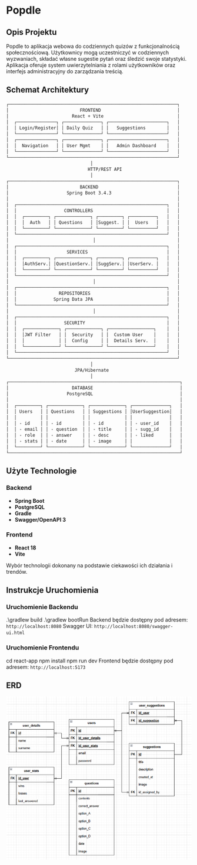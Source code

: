 # Popdle

## Opis Projektu

Popdle to aplikacja webowa do codziennych quizów z funkcjonalnością społecznościową. Użytkownicy mogą uczestniczyć w codziennych wyzwaniach, składać własne sugestie pytań oraz śledzić swoje statystyki. Aplikacja oferuje system uwierzytelniania z rolami użytkowników oraz interfejs administracyjny do zarządzania treścią.

## Schemat Architektury

```
┌────────────────────────────────────────────────────────────────┐
│                           FRONTEND                             │
│                        React + Vite                            │
│  ┌───────────────┐ ┌──────────────┐ ┌──────────────────────┐   │
│  │ Login/Register│ │ Daily Quiz   │ │   Suggestions        │   │
│  └───────────────┘ └──────────────┘ └──────────────────────┘   │
│  ┌───────────────┐ ┌──────────────┐ ┌──────────────────────┐   │
│  │  Navigation   │ │ User Mgmt    │ │   Admin Dashboard    │   │
│  └───────────────┘ └──────────────┘ └──────────────────────┘   │
└────────────────────────────────────────────────────────────────┘
                                │
                               HTTP/REST API
                                │
┌────────────────────────────────────────────────────────────────┐
│                           BACKEND                              │
│                      Spring Boot 3.4.3                         │
│                                                                │
│  ┌─────────────────────────────────────────────────────────┐   │
│  │                  CONTROLLERS                            │   │
│  │  ┌─────────┐ ┌─────────────┐ ┌─────────┐ ┌──────────┐   │   │
│  │  │  Auth   │ │ Questions   │ │Suggest. │ │  Users   │   │   │
│  │  └─────────┘ └─────────────┘ └─────────┘ └──────────┘   │   │
│  └─────────────────────────────────────────────────────────┘   │
│                                │                               │
│  ┌─────────────────────────────────────────────────────────┐   │
│  │                   SERVICES                              │   │
│  │  ┌─────────┐ ┌─────────────┐ ┌─────────┐ ┌──────────┐   │   │
│  │  │AuthServ.│ │QuestionServ.│ │SuggServ.│ │UserServ. │   │   │
│  │  └─────────┘ └─────────────┘ └─────────┘ └──────────┘   │   │
│  └─────────────────────────────────────────────────────────┘   │
│                                │                               │
│  ┌─────────────────────────────────────────────────────────┐   │
│  │                REPOSITORIES                             │   │
│  │              Spring Data JPA                            │   │
│  └─────────────────────────────────────────────────────────┘   │
│                                │                               │
│  ┌─────────────────────────────────────────────────────────┐   │
│  │                  SECURITY                               │   │
│  │  ┌─────────────┐ ┌─────────────┐ ┌─────────────────┐    │   │
│  │  │JWT Filter   │ │  Security   │ │  Custom User    │    │   │
│  │  │             │ │  Config     │ │  Details Serv.  │    │   │
│  │  └─────────────┘ └─────────────┘ └─────────────────┘    │   │
│  └─────────────────────────────────────────────────────────┘   │
└────────────────────────────────────────────────────────────────┘
                                │
                          JPA/Hibernate
                                │
┌─────────────────────────────────────────────────────────────────┐
│                        DATABASE                                 │
│                      PostgreSQL                                 │
│                                                                 │
│  ┌─────────┐ ┌─────────────┐ ┌─────────────┐ ┌──────────────┐   │
│  │ Users   │ │ Questions   │ │ Suggestions │ │UserSuggestion│   │
│  │         │ │             │ │             │ │              │   │
│  │ - id    │ │ - id        │ │ - id        │ │ - user_id    │   │
│  │ - email │ │ - question  │ │ - title     │ │ - sugg_id    │   │
│  │ - role  │ │ - answer    │ │ - desc      │ │ - liked      │   │
│  │ - stats │ │ - date      │ │ - image     │ │              │   │
│  └─────────┘ └─────────────┘ └─────────────┘ └──────────────┘   │
└─────────────────────────────────────────────────────────────────┘
```

## Użyte Technologie

### Backend
- **Spring Boot**
- **PostgreSQL**
- **Gradle** 
- **Swagger/OpenAPI 3**

### Frontend
- **React 18**
- **Vite**

Wybór technologii dokonany na podstawie ciekawości ich działania i trendów.


## Instrukcje Uruchomienia

### Uruchomienie Backendu
   .\gradlew build
   .\gradlew bootRun
   Backend będzie dostępny pod adresem: `http://localhost:8080`
   Swagger UI: `http://localhost:8080/swagger-ui.html`

### Uruchomienie Frontendu
   cd react-app
   npm install
   npm run dev
   Frontend będzie dostępny pod adresem: `http://localhost:5173`


## ERD
![ERD](/githubimg/ERD.png)